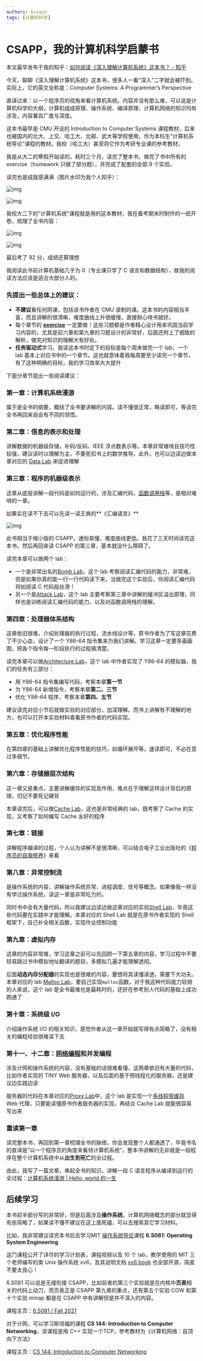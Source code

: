 ```yaml
---
authors: kcxain
tags: [计算机科学]
---
```


# CSAPP，我的计算机科学启蒙书

本文最早发布于我的知乎：[如何阅读《深入理解计算机系统》这本书？ - 知乎](https://www.zhihu.com/question/20402534/answer/2655186100)

今天，聊聊《深入理解计算机系统》这本书，很多人一看“深入”二字就会被吓到。实际上，它的英文全称是：Computer Systems: A Programmer’s Perspective

直译过来：以一个程序员的视角来看计算机系统。内容并没有那么难，可以说是计算机科学的大纲，计算机组成原理、操作系统、编译原理、计算机网络的知识均有涉及，内容兼具广度与深度。

这本书最早是 CMU 开设的 Introduction to Computer Systems 课程教材，后来也被国内的北大、上交、哈工大、北邮、武大等学校使用，作为本科生“计算机系统导论”课程的教材。我校（哈工大）甚至将它作为考研专业课的参考教材。

我是从大二的寒假开始读的，耗时三个月，读完了整本书，做完了书中所有的 exercise（homework 只做了部分题），并完成了配套的全部 9 个实验。

<!--truncate-->

读完也是成就感满满（图片水印为我个人知乎）：

![img](./assets/v2-1435e8b4a167fb514e291aff1c7ef695_720w.webp)

![img](./assets/v2-0805340d1858d58b284d3f7537c26b10_720w.webp)

我校大二下的“计算机系统”课程就是用的这本教材，我在备考期末时制作的一纸开卷，梳理了全书内容：

![img](./assets/v2-21941a3f99caabdbb44ad5cda43834f8_720w.webp)

![img](./assets/v2-0f0072083850bbda3306ec5f71218b99_720w.webp)

最后考了 92 分，成绩还算理想

我阅读此书前计算机基础几乎为 0（专业课只学了 C 语言和数据结构），故我的阅读方法应该是适合大部分人的。

### 先提出一些总体上的建议：

- **不建议**看任何网课，包括该书作者在 CMU 录制的课。这本书的内容相当丰富，而且讲解的很清晰，难度曲线上升很缓慢，直接耐心啃书就好。
- 每个章节的 **[exercise](https://www.zhihu.com/search?q=exercise&search_source=Entity&hybrid_search_source=Entity&hybrid_search_extra={"sourceType":"answer"%2C"sourceId":2655186100})** 一定要做！这些习题都是作者精心设计用来巩固当前学习内容的，尤其是前六章和第九章的习题设计的非常好，后面还附上了细致的解析，做完对知识的理解大有好处。
- **任务驱动式**学习。我读这本书时定下的目标是每个周末做完一个 lab，一个 lab 基本上对应书中的一个章节。这也就意味着我每周要至少读完一个章节，有了这种明确的目标，我的学习效率大大提升

下面分章节提出一些阅读建议：

### 第一章：计算机系统漫游

属于是全书的纲要，概括了全书要讲解的内容。读不懂很正常，略读即可，等读完全书再回来自会有不同的领悟。

### 第二章：信息的表示和处理

讲解数据的机器级存储，补码/反码、IEEE 浮点数表示等。本章非常难啃且技巧性较强，建议读时以理解为主，不要死扣书上的数学推导。此外，也可以边读边做本章对应的 [Data Lab](https://zhuanlan.zhihu.com/p/472188244) 来促进理解

### 第三章：程序的机器级表示

这章从底层讲解一段代码是如何运行的，涉及汇编代码，[函数调用栈](https://www.zhihu.com/search?q=函数调用栈&search_source=Entity&hybrid_search_source=Entity&hybrid_search_extra={"sourceType":"answer"%2C"sourceId":2655186100})等，是相对难啃的一章。

如果实在读不下去可以先读一读王爽的**《汇编语言》**

![img](./assets/v2-5cfb610c486daa42d88e247081ac065e_720w.webp)

此书相当于缩小版的 CSAPP，通俗易懂，难度曲线更低。我花了三天时间读完这本书，然后再回来读 CSAPP 的第三章，基本就没什么障碍了。

读完本章可以做两个 lab：

- 一个是非常出名的[Bomb Lab](https://zhuanlan.zhihu.com/p/472178808)，这个 lab 考察阅读汇编代码的能力，非常难，但是如果你真的能一行一行代码读下来，当做完这个实验后，你阅读汇编代码将如阅读 C 代码般丝滑！
- 另一个是[Attack Lab](https://zhuanlan.zhihu.com/p/476396465)，这个 lab 主要考察第三章中讲解的缓冲区溢出原理，同样也是训练阅读汇编代码的能力，以及对函数调用栈的理解。

### 第四章：处理器体系结构

这章依旧很难，介绍处理器的执行过程，流水线设计等，原书作者为了写这章花费了不少心血，设计了一个 Y86-64 指令集来为我们讲解。学习这章一定要多画画图，把各个指令每一阶段执行的过程搞清楚。

读完本章可以做[Architecture Lab](https://zhuanlan.zhihu.com/p/480380496)，这个 lab 中作者实现了 Y86-64 的模拟器，我们的任务有三部分：

- 用 Y86-64 指令集编写代码，考察本章**第一节**
- 为 Y86-64 新增指令，考察本章**第二、三节**
- 优化 Y86-64 程序，考察本章**第四、五节**

建议读完对应小节后就做实验的对应部分，加深理解。而书上讲解有不理解的地方，也可以打开本实验材料查看原书作者的代码实现。

### **第五章：优化程序性能**

在第四章的基础上讲解优化程序性能的技巧，如循环展开等，速读即可，不必在意过多细节。

### 第六章：存储器层次结构

这一章又是重点，主要讲解缓存的实现及作用，难点在于理解这样设计背后的原理，切记不要死记硬背

本章读完后，可以做[Cache Lab](https://zhuanlan.zhihu.com/p/484657229)，这也是非常经典的 lab，既考察了 Cache 的实现，又考察了如何编写 Cache 友好的程序

### 第七章：链接

讲解程序编译的过程，个人认为讲解不是很清晰，可以结合电子工业出版社的《[程序员的自我修养](https://book.douban.com/subject/3652388/)》来看

### 第八章：异常控制流

是操作系统的内容，讲解操作系统异常、进程调度、信号等概念。如果像我一样没有学过操作系统，读这一章是非常吃力的。

同时书中会有大量代码，所以我建议边读边做这章对应的实验[Shell Lab](https://zhuanlan.zhihu.com/p/492645370)，毕竟这些代码要在实践中才能理解。本章对应的 Shell Lab 就是在原书作者实现的 Shell 框架下，自己补全相关函数，实现作业控制功能

### **第九章：虚拟内存**

这章的内容非常难，学习这章之前可以先回顾一下第五章的内容，学习过程中不要轻易跳过书中模拟地址翻译的题目，多模拟几遍才能理解透彻。

后面**动态内存分配器**的实现也是很难的内容，要想将其读懂读透，需要下大功夫。本章对应的 lab [Malloc Lab](https://zhuanlan.zhihu.com/p/496366818)，要自己实现`malloc`函数，对于我这种代码能力较弱的人来说，这个 lab 是全书最难也是最耗时的，还好在参考别人代码的基础上成功跑通了

### 第十章：系统级 I/O

介绍操作系统 I/O 的相关知识，感觉作者从这一章开始就写得有点简略了，没有相关的编程经验很难读下去

### 第十一、十二章：[网络编程](https://www.zhihu.com/search?q=网络编程&search_source=Entity&hybrid_search_source=Entity&hybrid_search_extra={"sourceType":"answer"%2C"sourceId":2655186100})和并发编程

涉及计网和操作系统的内容，没有基础的话很难看懂，这两章依旧有大量的代码，比如作者实现的 TINY Web 服务器，以及后面的基于预线程化的服务器，还是建议边实践边读

服务器的代码在本章对应的[Proxy Lab](https://zhuanlan.zhihu.com/p/497982541)中，这个 lab 是实现一个[多线程带缓存](https://www.zhihu.com/search?q=多线程带缓存&search_source=Entity&hybrid_search_source=Entity&hybrid_search_extra={"sourceType":"answer"%2C"sourceId":2655186100}) Web 代理，只要能读懂原书作者服务器的实现，再结合 Cache Lab 就能很容易写出来

### 重读第一章

读完整本书，再回到第一章梳理全书的脉络，你会发现整个人都通透了，毕竟书名的直译是“以一个程序员的角度来看待计算机系统”，整本书讲解的无非就是一段程序在整个计算机系统中从**出生到死亡**的全过程。

由此，我写了一篇文章，串起全书的知识，讲解一段 C 语言程序从编译到运行的全过程：[计算机系统漫游 | Hello, world 的一生](https://zhuanlan.zhihu.com/p/513307151)

## 后续学习

本书前半部分写的非常好，但是后面涉及**操作系统**，计算机网络概念的部分就显得有些简略了，如果读不懂不建议在这上面死磕，可以去搜索其它学习材料。

比如，我非常建议读完本书后去学习MIT [操作系统导论](https://www.zhihu.com/search?q=操作系统导论&search_source=Entity&hybrid_search_source=Entity&hybrid_search_extra={"sourceType":"answer"%2C"sourceId":2655186100})课程 **6.S081: Operating System Engineering**

这门课程公开了详尽的学习计划表，课程视频以及 10 个 lab，教学使用的 MIT 三个老师编写的类 Unix 操作系统 xv6，及其说明文档 [xv6 book](https://pdos.csail.mit.edu/6.828/2021/xv6/book-riscv-rev2.pdf) 也全部开源，简直不要太良心！

6.S081 可以说是无缝衔接 CSAPP，比如前者的第三个实验就是在内核中**页表**相关的代码上动刀，而页表正是 CSAPP 第九章的重点，还有第五个实验 COW 和第十个实验 mmap 都是在 CSAPP 中有讲解但是并不深入的内容。

课程主页：[6.S081 / Fall 2021](https://pdos.csail.mit.edu/6.828/2021/schedule.html)

对于计网，可以学习斯坦福的课程 **CS 144: Introduction to Computer Networking**，该课程是用 C++ 实现一个TCP，参考教材为《计算机网络：自顶向下方法》

课程主页：[CS 144: Introduction to Computer Networking](https://cs144.github.io/)
